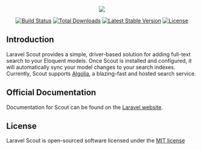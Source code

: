<p align="center"><img src="https://laravel.com/assets/img/components/logo-scout.svg"></p>

<p align="center">
<a href="https://travis-ci.org/laravel/scout"><img src="https://travis-ci.org/laravel/scout.svg" alt="Build Status"></a>
<a href="https://packagist.org/packages/laravel/scout"><img src="https://poser.pugx.org/laravel/scout/d/total.svg" alt="Total Downloads"></a>
<a href="https://packagist.org/packages/laravel/scout"><img src="https://poser.pugx.org/laravel/scout/v/stable.svg" alt="Latest Stable Version"></a>
<a href="https://packagist.org/packages/laravel/scout"><img src="https://poser.pugx.org/laravel/scout/license.svg" alt="License"></a>
</p>

## Introduction

Laravel Scout provides a simple, driver-based solution for adding full-text search to your Eloquent models. Once Scout is installed and configured, it will automatically sync your model changes to your search indexes. Currently, Scout supports [Algolia](https://www.algolia.com/), a blazing-fast and hosted search service.

## Official Documentation

Documentation for Scout can be found on the [Laravel website](http://laravel.com/docs/master/scout).

## License

Laravel Scout is open-sourced software licensed under the [MIT license](http://opensource.org/licenses/MIT)
